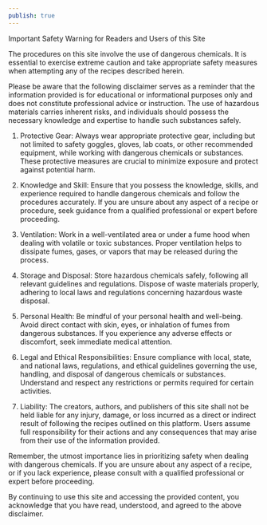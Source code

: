 ```yaml
---
publish: true
---
```

Important Safety Warning for Readers and Users of this Site

The procedures on this site involve the use of dangerous chemicals. It is essential to exercise extreme caution and take appropriate safety measures when attempting any of the recipes described herein. 

Please be aware that the following disclaimer serves as a reminder that the information provided is for educational or informational purposes only and does not constitute professional advice or instruction. The use of hazardous materials carries inherent risks, and individuals should possess the necessary knowledge and expertise to handle such substances safely.

1. Protective Gear: Always wear appropriate protective gear, including but not limited to safety goggles, gloves, lab coats, or other recommended equipment, while working with dangerous chemicals or substances. These protective measures are crucial to minimize exposure and protect against potential harm.

2. Knowledge and Skill: Ensure that you possess the knowledge, skills, and experience required to handle dangerous chemicals and follow the procedures accurately. If you are unsure about any aspect of a recipe or procedure, seek guidance from a qualified professional or expert before proceeding.

3. Ventilation: Work in a well-ventilated area or under a fume hood when dealing with volatile or toxic substances. Proper ventilation helps to dissipate fumes, gases, or vapors that may be released during the process.

4. Storage and Disposal: Store hazardous chemicals safely, following all relevant guidelines and regulations. Dispose of waste materials properly, adhering to local laws and regulations concerning hazardous waste disposal.

5. Personal Health: Be mindful of your personal health and well-being. Avoid direct contact with skin, eyes, or inhalation of fumes from dangerous substances. If you experience any adverse effects or discomfort, seek immediate medical attention.

6. Legal and Ethical Responsibilities: Ensure compliance with local, state, and national laws, regulations, and ethical guidelines governing the use, handling, and disposal of dangerous chemicals or substances. Understand and respect any restrictions or permits required for certain activities.

7. Liability: The creators, authors, and publishers of this site shall not be held liable for any injury, damage, or loss incurred as a direct or indirect result of following the recipes outlined on this platform. Users assume full responsibility for their actions and any consequences that may arise from their use of the information provided.

Remember, the utmost importance lies in prioritizing safety when dealing with dangerous chemicals. If you are unsure about any aspect of a recipe, or if you lack experience, please consult with a qualified professional or expert before proceeding.

By continuing to use this site and accessing the provided content, you acknowledge that you have read, understood, and agreed to the above disclaimer.